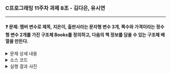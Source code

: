 ### C프로그래밍 11주차 과제 8조 - 김다은, 유시연 

* * *

#### :question: 문제: 멤버 변수로 제목, 지은이, 출판사라는 문자형 변수 3개, 쪽수와 가격이라는 정수형 변수 2개를 가진 구조체 Books를 정의하고, 다음의 책 정보를 담을 수 있는 구조체 배열을 만든다.
<details>
  <summary>문제 상세 내용</summary>
  <img width="863" alt="image" src="https://github.com/hiciz/C_pg-08_group/assets/138213248/33455d9e-1be5-42e9-ad68-06d8346189fc.png">
  
  1. [도서목록]을 선택하면, 책 전체 목록을 보여준다. (3점)
        
        예) Title   Authors   Press   Page   Price
        
           ----     ---------    ------   -------   -------
        
            Truth  John      Century 300    20,000
        
             Love  Paul       Goods   200   15,000
  2. [검색] 선택하면, “검색할 도서를 선택하세요”입력 창이 뜬다. 책 제목(Title)을 입력하면 책 정보를 제공해준다.   
     2-1. 책 제목을 대문자 또는 소문자로 입력해도 검색이 된다.   
     2-2. 보유하고 있지 않은 책 제목을 입력하면 보유하고 있지 않다고 알려준다.   
  3. [대출]을 선택하면, 대출할 책의 이름을 선택하는 문구가 나온다.   
     3-1. 선택한 책이 대출중이면, “대출 중이라 대출 할 수 없습니다” 문구가 나온다.   
     3-2. 선택한 책이 대출가능이면, “대출 되었습니다” 문구가 나오고, 대출중(borrowing)으로 변경   
     3-3. 보유하고 있지 않은 책 제목을 입력하면 보유하고 있지 않다고 알려준다.   
  4. [반납] 선택하면, 반납할 책의 이름을 선택하는 문구가 나온다. (4점)   
     4-1. 선택한 책이 대출증이면, “책이 반납 되었습니다” 문구가 나오고, 대출가능(available)으로 변경된다.   
     4-2. 선택한 책이 대출가능이면, “대출 되지 않은 책입니다.” 문구가 나온다.   
     4-3. 보유하고 있지 않은 책 제목을 입력하면 보유하고 있지 않다고 알려준다.   
  5. [종료] 버튼을 누르면, 프로그램이 종료된다.   
</details>




<details>
<summary>소스 코드</summary>

<div markdown="1">

```c
#include <stdio.h>
#include <stdlib.h>
#include <string.h>

//strcmp 오류시 대처 
#ifdef _WIN32
#define STRCASECMP _stricmp
#else
#define STRCASECMP strcasecmp
#endif

#define MAX_TITLE_LENGTH 100
#define MAX_AUTHORS_LENGTH 100
#define MAX_PRESS_LENGTH 100

typedef struct {
    char Title[MAX_TITLE_LENGTH];
    char Authors[MAX_AUTHORS_LENGTH];
    char Press[MAX_PRESS_LENGTH];
    int Page;
    int Price;
    int borrowed; // 1 -> 대출가능 , 0 -> 대출불가
} Book;

void printBook(Book list[], int num); //책목록
void searchBook(Book list[], int num); //책검색
void outBook(Book list[], int num); //책대출
void inBook(Book list[], int num); //책반납

int main() {
    int user_choice;
    int total_num_book = 5;

    Book list[5] = {
        {"Truth", "John", "Century", 300, 20000, 1},
        {"Love", "Paul", "Goods", 200, 15000, 1},
        {"Joy", "James", "Cookie", 250, 18000, 1},
        {"Thanks", "Mark", "Saesong", 240, 21000, 1},
        {"God", "Johnson", "Jungjo", 450, 35000, 1},
    };

    while (1) {
        printf("\n [도서목록] [검색] [대출] [반납] [종료]\n");
        printf("1번: [도서목록]\n");
        printf("2번: [검색]\n");
        printf("3번: [대출]\n");
        printf("4번: [반납]\n");
        printf("5번: [종료]\n");

        printf("\n 번호를 입력하세요: \n");
        scanf_s("%d", &user_choice);

        switch (user_choice) {
            case 1:
                printBook(list, total_num_book);
                break;

            case 2:
                searchBook(list, total_num_book);
                break;

            case 3:
                outBook(list, total_num_book);
                break;

            case 4:
                inBook(list, total_num_book);
                break;

            case 5:
                printf("프로그램을 종료합니다.\n");
                exit(0);

            default:
                printf("잘못입력했습니다.\n");
        }
    }

    return 0;
}

void printBook(Book list[], int num) {
    printf("Title\tAuthors\tPress\tPage\tPrice\tBorrow\n");
    printf("-----\t------\t-----\t-----\t-----\t------\n");
    for (int i = 0; i < num; i++) {
        printf("%s\t%s\t%s\t%d\t%d\t%s\n", list[i].Title, list[i].Authors, list[i].Press, list[i].Page, list[i].Price,
            (list[i].borrowed == 1) ? "대출가능(available)" : "대출중(borrowing)"); //1씩 증가하면서 리스트 출력
    }
}

void searchBook(Book list[], int num) {
    char searchTitle[MAX_TITLE_LENGTH];
    printf("검색할 도서를 선택하세요: ");
    scanf_s("%s", searchTitle, (unsigned)_countof(searchTitle));

    int found = 0;
    for (int i = 0; i < num; i++) {
        if (STRCASECMP(list[i].Title, searchTitle) == 0) { //대소문자구별없이검색
            printf("Title\tAuthors\tPress\tPage\tPrice\tBorrow\n");
            printf("-----\t------\t-----\t-----\t-----\t------\n");
            printf("%s\t%s\t%s\t%d\t%d\t%s\n", list[i].Title, list[i].Authors, list[i].Press, list[i].Page, list[i].Price,
                (list[i].borrowed == 1) ? "대출가능(available)" : "대출중(borrowing)");
            found = 1;
            break;
        }
    }

    if (!found) {
        printf("보유하고 있지 않은 책 제목입니다.\n");
    }
}

void outBook(Book list[], int num) { //대출함수수
    char borrowTitle[MAX_TITLE_LENGTH];
    printf("대출할 책의 이름을 선택하세요: ");
    scanf_s("%s", borrowTitle, (unsigned)_countof(borrowTitle));

    int found = 0;
    for (int i = 0; i < num; i++) {
        if (STRCASECMP(list[i].Title, borrowTitle) == 0) { //입력받은 책 제목이 일치한 경우 
            if (list[i].borrowed == 1) {
                list[i].borrowed = 0;
                printf("대출 되었습니다.\n"); //대출될경우 0으로 변경 
            } else {
                printf("대출 중이라 대출 할 수 없습니다.\n"); //대출되어 0인 경우
            }
            found = 1;
            break;
        }
    }

    if (!found) {
        printf("보유하고 있지 않은 책 제목입니다.\n");
    }
}

void inBook(Book list[], int num) { //반납함수
    char returnTitle[MAX_TITLE_LENGTH];
    printf("반납할 책의 이름을 선택하세요: ");
    scanf_s("%s", returnTitle, (unsigned)_countof(returnTitle)); //부호없는 정수

    int found = 0;
    for (int i = 0; i < num; i++) {
        if (STRCASECMP(list[i].Title, returnTitle) == 0) {
            if (list[i].borrowed == 0) {
                list[i].borrowed = 1;
                printf("책이 반납 되었습니다.\n");
            } else {
                printf("대출 되지 않은 책입니다.\n");
            }
            found = 1;
            break;
        }
    }

    if (!found) {
        printf("보유하고 있지 않은 책 제목입니다.\n");
    }
}


```
</div>
</details>

<details>
<summary>실행 결과 사진</summary>

<div markdown="1">

1. 1번[도서목록] 선택 시:         
<img src="https://github.com/hiciz/C_pg-08_group/assets/138213248/1703a9b1-273e-4ba9-8fe2-fc17785a7908.png" width="40%" height="30%" alt="1번"></img>
   
2. 2번 [검색] 선택 시:   
<img src="https://github.com/hiciz/C_pg-08_group/assets/138213248/141dc6cb-e44f-4e2e-863a-5e44c51e1ee7.png" width="40%" height="30%" alt="2번"></img>
📌대소문자 상관없이 검색이 되는 모습
   
3. 3번 [대출] 선택 시:   
<img src="https://github.com/hiciz/C_pg-08_group/assets/138213248/5ae96f0f-33ae-4dc7-9797-eedf8258b7c3.png" width="40%" height="30%" alt="3번"></img>
📌대출 선택을 하면, 대출중으로 바뀐다.  
   
4. 4번 [반납] 선택 시:   
<img src="https://github.com/hiciz/C_pg-08_group/assets/138213248/9e523793-f988-4510-bba4-b2a2dcdc7b86.png" width="40%" height="30%" alt="4번"></img>   
📌없는 제목을 작성하면 없다고 뜨며 초기 화면으로 돌아간다.   

5. 5번 [종료] 선택 시:   
<img src="https://github.com/hiciz/C_pg-08_group/assets/138213248/8e2c2dc2-31e9-45ca-8cf1-cf31ca301af4.png" width="40%" height="30%" alt="5번"></img>   
📌프로그램이 종료되는 모습.   



</div>
</details>
